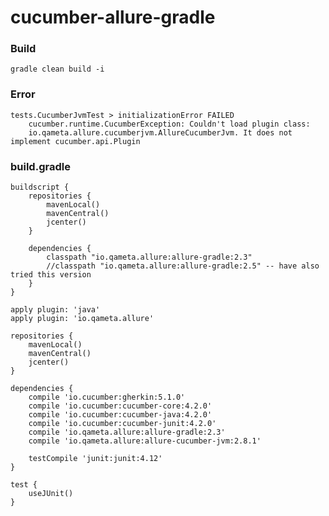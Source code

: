 # cucumber-allure-gradle

### Build
    gradle clean build -i

### Error

    tests.CucumberJvmTest > initializationError FAILED
        cucumber.runtime.CucumberException: Couldn't load plugin class: 
        io.qameta.allure.cucumberjvm.AllureCucumberJvm. It does not implement cucumber.api.Plugin
        
### build.gradle

    buildscript {
        repositories {
            mavenLocal()
            mavenCentral()
            jcenter()
        }
        
        dependencies {
            classpath "io.qameta.allure:allure-gradle:2.3"
            //classpath "io.qameta.allure:allure-gradle:2.5" -- have also tried this version
        }
    }
    
    apply plugin: 'java'
    apply plugin: 'io.qameta.allure'
    
    repositories {
        mavenLocal()
        mavenCentral()
        jcenter()
    }
    
    dependencies {
        compile 'io.cucumber:gherkin:5.1.0'
        compile 'io.cucumber:cucumber-core:4.2.0'
        compile 'io.cucumber:cucumber-java:4.2.0'
        compile 'io.cucumber:cucumber-junit:4.2.0'
        compile 'io.qameta.allure:allure-gradle:2.3'
        compile 'io.qameta.allure:allure-cucumber-jvm:2.8.1'
    
        testCompile 'junit:junit:4.12'
    }
    
    test {
        useJUnit()
    }
